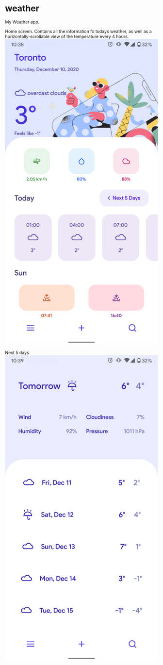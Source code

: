 # weather

My Weather app.

Home screen.
Contains all the information fo todays weather, as well as a horizontally-scrollable view of the temperature every 4 hours.
![alt text](https://github.com/kennychh/Weather/blob/master/Screenshot_20201210-223858.png)

Next 5 days
![alt text](https://github.com/kennychh/Weather/blob/master/Screenshot_20201210-223901.png)
